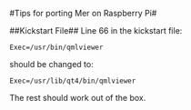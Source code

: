 #Tips for porting Mer on Raspberry Pi#

##Kickstart File##
Line 66 in the kickstart file:

	Exec=/usr/bin/qmlviewer

should be changed to:

	Exec=/usr/lib/qt4/bin/qmlviewer

The rest should work out of the box.
